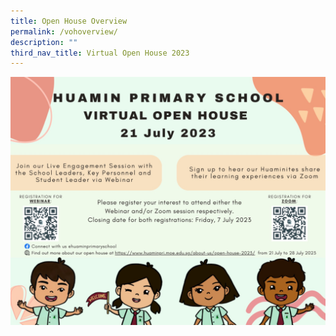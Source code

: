 ```yaml
---
title: Open House Overview
permalink: /vohoverview/
description: ""
third_nav_title: Virtual Open House 2023
---
```

![](/images/voh2023.jfif)